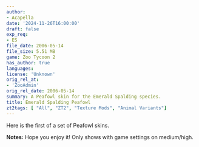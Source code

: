 ```yaml
---
author:
- Acapella
date: '2024-11-26T16:00:00'
draft: false
exp_req:
- ES
file_date: 2006-05-14
file_size: 5.51 MB
game: Zoo Tycoon 2
has_author: true
languages:
license: 'Unknown'
orig_rel_at:
- 'ZooAdmin'
orig_rel_date: 2006-05-14
summary: A Peafowl skin for the Emerald Spalding species.
title: Emerald Spalding Peafowl
zt2tags: [ "All", "ZT2", "Texture Mods", "Animal Variants"]
---
```

Here is the first of a set of Peafowl skins.  

**Notes:** Hope you enjoy it! Only shows with game settings on medium/high.
